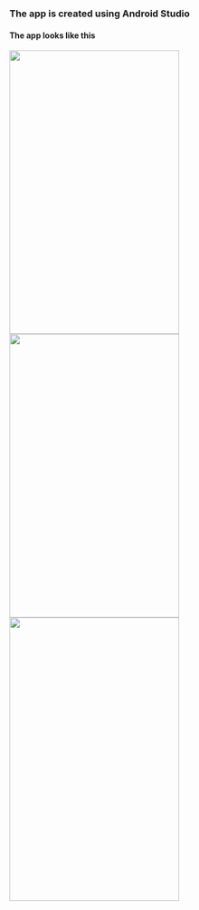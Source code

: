 ### The app is created using Android Studio 
#### The app looks like this
<img src="https://user-images.githubusercontent.com/22111949/120105305-0179e700-c176-11eb-8ca6-4ea6e01ca7b2.jpeg" height="500" width="300">
<img src="https://user-images.githubusercontent.com/22111949/120105311-05a60480-c176-11eb-85fd-817611bc79c0.jpeg" height="500" width="300">
<img src="https://user-images.githubusercontent.com/22111949/139782130-c2e99b8c-2708-4c8a-85e7-d03ac29b0eea.gif" height="500" width="300">


